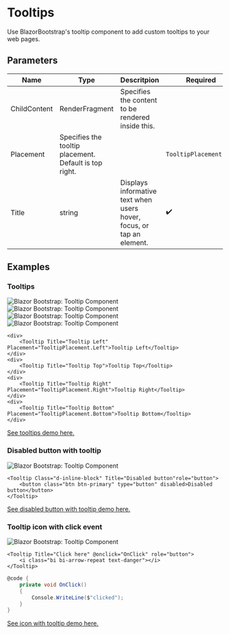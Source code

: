 ﻿---
sidebar_label: Tooltips
sidebar_position: 15
---

# Tooltips

Use BlazorBootstrap's tooltip component to add custom tooltips to your web pages.

## Parameters

| Name | Type | Descritpion | Required | Default |
|--|--|--|--|--|
| ChildContent | RenderFragment | Specifies the content to be rendered inside this. | | |
| Placement | Specifies the tooltip placement. Default is top right. | | `TooltipPlacement.Top` |
| Title | string | Displays informative text when users hover, focus, or tap an element. | ✔️ | |

## Examples

### Tooltips

<div>
    <img src="https://i.imgur.com/uqvqb2i.jpg" alt="Blazor Bootstrap: Tooltip Component" />
</div>

<div>
    <img src="https://i.imgur.com/ZHLTCvX.jpg" alt="Blazor Bootstrap: Tooltip Component" />
</div>

<div>
    <img src="https://i.imgur.com/jwJUhkV.jpg" alt="Blazor Bootstrap: Tooltip Component" />
</div>

<div>
    <img src="https://i.imgur.com/T2YMw9p.jpg" alt="Blazor Bootstrap: Tooltip Component" />
</div>

```cshtml showLineNumbers
<div>
    <Tooltip Title="Tooltip Left" Placement="TooltipPlacement.Left">Tooltip Left</Tooltip>
</div>
<div>
    <Tooltip Title="Tooltip Top">Tooltip Top</Tooltip>
</div>
<div>
    <Tooltip Title="Tooltip Right" Placement="TooltipPlacement.Right">Tooltip Right</Tooltip>
</div>
<div>
    <Tooltip Title="Tooltip Bottom" Placement="TooltipPlacement.Bottom">Tooltip Bottom</Tooltip>
</div>
```

[See tooltips demo here.](https://demos.getblazorbootstrap.com/tooltips#examples)

### Disabled button with tooltip

<img src="https://i.imgur.com/PGlmZS3.jpg" alt="Blazor Bootstrap: Tooltip Component" />

```cshtml showLineNumbers
<Tooltip Class="d-inline-block" Title="Disabled button"role="button">
    <button class="btn btn-primary" type="button" disabled>Disabled button</button>
</Tooltip>
```

[See disabled button with tooltip demo here.](https://demos.getblazorbootstrap.com/tooltips#disabled-button-with-tootip)

### Tooltip icon with click event

<img src="https://i.imgur.com/D3FrZba.jpg" alt="Blazor Bootstrap: Tooltip Component" />

```cshtml showLineNumbers
<Tooltip Title="Click here" @onclick="OnClick" role="button">
    <i class="bi bi-arrow-repeat text-danger"></i>
</Tooltip>
```

```cs showLineNumbers
@code {
    private void OnClick()
    {
        Console.WriteLine($"clicked");
    }
}
```

[See icon with tooltip demo here.](https://demos.getblazorbootstrap.com/tooltips#icon-with-click-event)